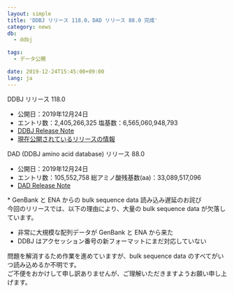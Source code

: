 ```yaml
---
layout: simple
title: 'DDBJ リリース 118.0，DAD リリース 88.0 完成'
category: news
db:
  - ddbj

tags:
  - データ公開

date: 2019-12-24T15:45:00+09:00
lang: ja
---
```


<p><span class="bold">DDBJ リリース 118.0</span></p>

<ul class="bottom_space">
    <li><span class="bold">公開日：</span>2019年12月24日</li>
    <li><span class="bold">エントリ数：</span>2,405,266,325 <span class="bold">塩基数：</span>6,565,060,948,793</li>
    <li><a href="https://ddbj.nig.ac.jp/public/ddbj_database/release_note_archive/ddbj/ddbjrel.118.txt">DDBJ Release Note</a></li>
    <li><a href="/latest-releases.html">現在公開されているリリースの情報</a></li>
</ul>

<p><span class="bold">DAD (DDBJ amino acid database) リリース 88.0</span></p>

<ul>
    <li><span class="bold">公開日：</span>2019年12月24日</li>
    <li><span class="bold">エントリ数：</span>105,552,758 <span class="bold">総アミノ酸残基数(aa)：</span>33,089,517,096</li>
    <li><a href="https://ddbj.nig.ac.jp/public/ddbj_database/release_note_archive/dad/dadrel.88.txt">DAD Release Note</a></li>
</ul>

<p class="top_space"><span class="red bold">*</span> <span class="bold">GenBank と ENA からの bulk sequence data 読み込み遅延のお詫び</span><br>今回のリリースでは、以下の理由により、大量の bulk sequence data が欠落しています。</p>

<ul class="decimal">
    <li>非常に大規模な配列データが GenBank と ENA から来た</li>
    <li>DDBJ はアクセッション番号の新フォーマットにまだ対応していない</li>
</ul>

<p class="top_space">問題を解消するため作業を進めていますが、bulk sequence data のすべてがいつ読み込めるか不明です。<br>ご不便をおかけして申し訳ありませんが、ご理解いただきますようお願い申し上げます。</p>
